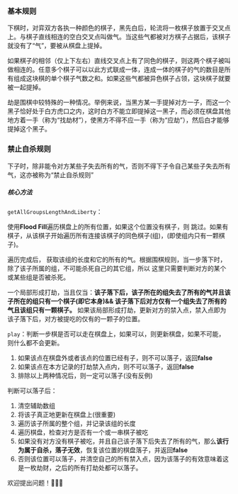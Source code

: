 ### 基本规则

下棋时，对弈双方各执一种颜色的棋子，黑先白后，轮流将一枚棋子放置于交叉点上。与棋子直线相连的空白交叉点叫做气。当这些气都被对方棋子占据后，该棋子就没有了“气”，要被从棋盘上提掉。

如果棋子的相邻（仅上下左右）直线交叉点上有了同色的棋子，则这两个棋子被叫做相连的。任意多个棋子可以以此方式联成一体，连成一体的棋子的气的数目是所有组成这块棋的单个棋子气数之和。如果这些气都被异色棋子占领，这块棋子就要被一起提掉。

劫是围棋中较特殊的一种情况。举例来说，当黑方某一手提掉对方一子，而这一个黑子恰好处于白方虎口之内，这时白方不能立即提掉这一黑子，而必须在棋盘其他地方着一手（称为“找劫材”），使黑方不得不应一手（称为“应劫”），然后白才能够提掉这个黑子。

### 禁止自杀规则

下子时，除非能令对方某些子失去所有的气，否则不得下子令自己某些子失去所有气，这亦被称为“禁止自杀规则”

##### 核心方法
```getAllGroupsLengthAndLiberty```：

使用**Flood Fill**遍历棋盘上的所有位置，如果这个位置没有棋子，则
跳过。如果有棋子，从该棋子开始遍历所有连接该棋子的同色棋子(组)，(即使组内只有一颗棋子)。

遍历完成后， 获取该组的长度和它的所有的气。根据围棋规则，当一步落下时，除了该子所属的组，不可能杀死自己的其它组，所以
这里只需要判断对方的某个或某些组是否被杀死。

一个局部形成打劫，当且仅当：**该子落下后，该子所在的组失去了所有的气并且该子所在的组只有一个棋子(即它本身)&&
该子落下后对方仅有一个组失去了所有的气且该组只有一颗棋子。** 如果该局部形成打劫，更新对方的禁入点，禁入点即为
该子落下后，对方被提吃的仅有的一颗子的位置。

```play```：判断一步棋是否可以走在棋盘上，如果可以，则更新棋盘，如果不可能，则什么都不会更新。

1. 如果该点在棋盘外或者该点的位置已经有子，则不可以落子，返回**false**
2. 如果该点在本方记录的打劫禁入点内，则不可以落子，返回**false**
3. 排除以上两种情况后，则一定可以落子(没有反例)

判断可以落子后：
1. 清空辅助数组
2. 将该子真正地更新在棋盘上(很重要)
3. 遍历该子所属的整个组，并记录该组的长度
4. 遍历棋盘，检查对方是否有一个或一串棋子被吃
5. 如果没有对方没有棋子被吃，并且自己该子落下后失去了所有的气，那么**该行为属于自杀，落子无效**，恢复该位置的棋盘落子，并返回**false**
6. 否则该位置可以落子，并清空自己的所有禁入点，因为该落子的有效意味着这是一枚劫财，之后的所有打劫处都可以落子。

欢迎提出问题！🌟🌟🌟



